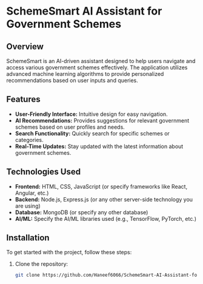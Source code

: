 # SchemeSmart AI Assistant for Government Schemes

## Overview

SchemeSmart is an AI-driven assistant designed to help users navigate and access various government schemes effectively. The application utilizes advanced machine learning algorithms to provide personalized recommendations based on user inputs and queries.

## Features

- **User-Friendly Interface:** Intuitive design for easy navigation.
- **AI Recommendations:** Provides suggestions for relevant government schemes based on user profiles and needs.
- **Search Functionality:** Quickly search for specific schemes or categories.
- **Real-Time Updates:** Stay updated with the latest information about government schemes.

## Technologies Used

- **Frontend:** HTML, CSS, JavaScript (or specify frameworks like React, Angular, etc.)
- **Backend:** Node.js, Express.js (or any other server-side technology you are using)
- **Database:** MongoDB (or specify any other database)
- **AI/ML:** Specify the AI/ML libraries used (e.g., TensorFlow, PyTorch, etc.)

## Installation

To get started with the project, follow these steps:

1. Clone the repository:
   ```bash
   git clone https://github.com/Haneef6066/SchemeSmart-AI-Assistant-for-Government-Schemes.git
